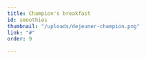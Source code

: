 ```yaml
---
title: Champion's breakfast
id: smoothies
thumbnail: "/uploads/dejeuner-champion.png"
link: "#"
order: 9

---
```

